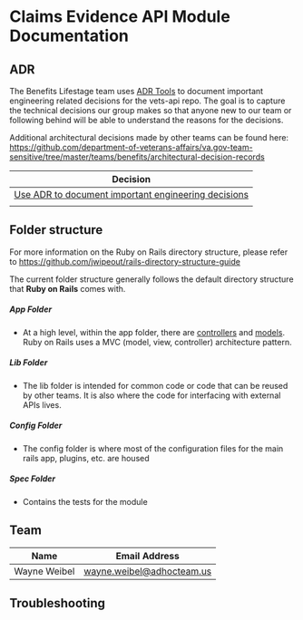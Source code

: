 # Claims Evidence API Module Documentation

## ADR

The Benefits Lifestage team uses [ADR Tools](https://github.com/npryce/adr-tools/tree/master) to document important engineering related decisions for the vets-api repo. The goal is to capture the technical decisions our group makes so that anyone new to our team or following behind will be able to understand the reasons for the decisions.

Additional architectural decisions made by other teams can be found here:
https://github.com/department-of-veterans-affairs/va.gov-team-sensitive/tree/master/teams/benefits/architectural-decision-records

| Decision                                                                                                    |
| ----------------------------------------------------------------------------------------------------------- |
| [Use ADR to document important engineering decisions](./adr/0001-record-architecture-decisions.md)          |
|                                                                                                             |

## Folder structure

For more information on the Ruby on Rails directory structure, please refer to https://github.com/jwipeout/rails-directory-structure-guide

The current folder structure generally follows the default directory structure that **Ruby on Rails** comes with.

##### App Folder

- At a high level, within the app folder, there are [controllers](https://guides.rubyonrails.org/action_controller_overview.html) and [models](https://guides.rubyonrails.org/active_record_basics.html). Ruby on Rails uses a MVC (model, view, controller) architecture pattern.

##### Lib Folder

- The lib folder is intended for common code or code that can be reused by other teams. It is also where the code for interfacing with external APIs lives.

##### Config Folder

- The config folder is where most of the configuration files for the main rails app, plugins, etc. are housed

##### Spec Folder

- Contains the tests for the module

## Team

| Name            | Email Address                |
| ------------    | -------------------------    |
| Wayne Weibel    | wayne.weibel@adhocteam.us    |

## Troubleshooting

##
